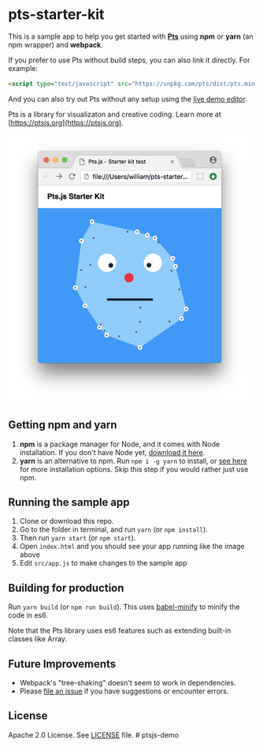 # pts-starter-kit
This is a sample app to help you get started with **[Pts](https://ptsjs.org)**
using **npm** or **yarn** (an npm wrapper) and **webpack**.

If you prefer to use Pts without build steps, you can also link it directly. For example:    
```html
<script type="text/javascript" src="https://unpkg.com/pts/dist/pts.min.js"></script>
```

And you can also try out Pts without any setup using the [live demo editor](http://ptsjs.org/demo/edit/?name=polygon.convexHull). 

Pts is a library for visualizaton and creative coding. Learn more at
[https://ptsjs.org](https://ptsjs.org).

![screenshot](./screenshot.png)

## Getting npm and yarn
1. **npm** is a package manager for Node, and it comes with Node installation. 
   If you don't have Node yet, [download it here](https://nodejs.org/).
2. **yarn** is an alternative to npm. Run `npm i -g yarn` to install, or [see here](https://yarnpkg.com/docs/install/) for more
   installation options. Skip this step if you would rather just use npm.

## Running the sample app
1. Clone or download this repo.
2. Go to the folder in terminal, and run `yarn` (or `npm install`).
3. Then run `yarn start` (or `npm start`).
4. Open `index.html` and you should see your app running like the image above
5. Edit `src/app.js` to make changes to the sample app

## Building for production
Run `yarn build` (or `npm run build`). This uses
[babel-minify](https://github.com/babel/minify) to minify the code in es6.

Note that the Pts library uses es6 features such as extending built-in classes like Array.

## Future Improvements
- Webpack's "tree-shaking" doesn't seem to work in dependencies.
- Please [file an issue](https://github.com/williamngan/pts-starter-kit/issues)
if you have suggestions or encounter errors.

## License
Apache 2.0 License. See [LICENSE](./LICENSE.md) file.
#   p t s j s - d e m o 
 
 